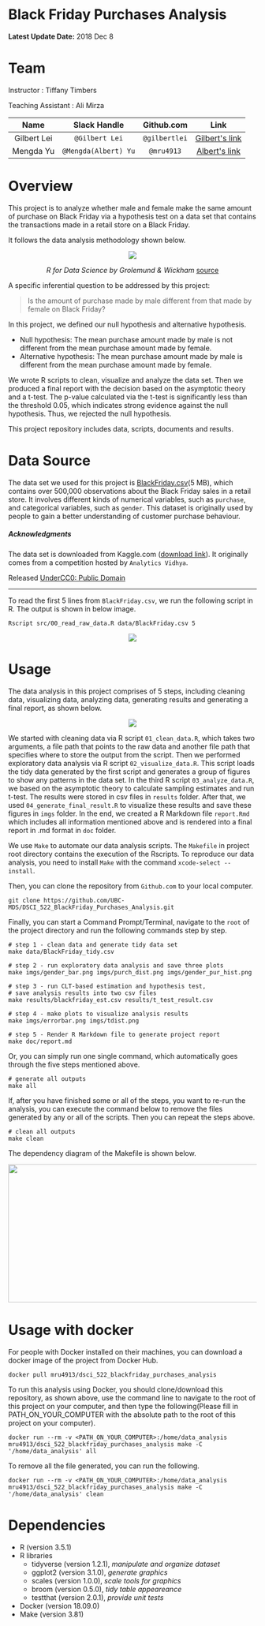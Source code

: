 # Black Friday Purchases Analysis

**Latest Update Date:** 2018 Dec 8

# Team

Instructor : Tiffany Timbers

Teaching Assistant : Ali Mirza

| Name  | Slack Handle | Github.com | Link |
| :------: | :---: | :----------: | :---: |
| Gilbert Lei | `@Gilbert Lei` | `@gilbertlei` | [Gilbert's link](https://github.ubc.ca/mds-2018-19/DSCI_522_proposal_junxiong)|
| Mengda Yu | `@Mengda(Albert) Yu` | `@mru4913` | [Albert's link](https://github.com/mru4913/DSCI_522_BlackFriday_Analysis) |

# Overview

This project is to analyze whether male and female make the same amount of purchase on Black Friday via a hypothesis test on a data set that contains the transactions made in a retail store on a Black Friday.

It follows the data analysis methodology shown below.  

<div align="middle">
  <img src="imgs/data-science.png"/>
  <p><em>R for Data Science by Grolemund & Wickham</em>
  <a href="https://r4ds.had.co.nz/introduction.html"> source</a>
  </p>
</div>

A specific inferential question to be addressed by this project:


> Is the amount of purchase made by male different from that made by female on Black Friday?


In this project, we defined our null hypothesis and alternative hypothesis.

- Null hypothesis: The mean purchase amount made by male is not different from the mean purchase amount made by female.
- Alternative hypothesis: The mean purchase amount made by male is different from the mean purchase amount made by female.

We wrote R scripts to clean, visualize and analyze the data set. Then we produced a final report with the decision based on the asymptotic theory and a t-test. The p-value calculated via the t-test is significantly less than the threshold 0.05, which indicates strong evidence against the null hypothesis. Thus, we rejected the null hypothesis.

This project repository includes data, scripts, documents and results.

# Data Source

The data set we used for this project is [BlackFriday.csv](https://www.kaggle.com/mehdidag/black-friday)(5 MB), which contains over 500,000 observations about the Black Friday sales in a retail store. It involves different kinds of numerical variables, such as `purchase`, and categorical variables, such as `gender`. This dataset is originally used by people to gain a better understanding of customer purchase behaviour.

##### Acknowledgments

The data set is downloaded from Kaggle.com ([download link](https://www.kaggle.com/mehdidag/black-friday)). It
originally comes from a competition hosted by `Analytics Vidhya`.

Released [UnderCC0: Public Domain](https://creativecommons.org/publicdomain/zero/1.0/)

---
To read the first 5 lines from `BlackFriday.csv`, we run the following script in R. The output is shown in below image.


```
Rscript src/00_read_raw_data.R data/BlackFriday.csv 5
```

<div align="middle">
  <img src="./imgs/read_raw_data_R.png"/>
</div>

# Usage

The data analysis in this project comprises of 5 steps, including cleaning data, visualizing data, analyzing data, generating results and generating a final report, as shown below.

<div align="middle">
  <img src="imgs/Usage.png"/>
</div>

We started with cleaning data via R script `01_clean_data.R`, which takes two arguments, a file path that points to the raw data and another file path that specifies where to store the output from the script. Then we performed exploratory data analysis via R script `02_visualize_data.R`. This script loads the tidy data generated by the first script and generates a group of figures to show any patterns in the data set. In the third R script `03_analyze_data.R`, we based on the asymptotic theory to calculate sampling estimates and run t-test. The results were stored in csv files in `results` folder. After that, we used `04_generate_final_result.R` to visualize these results and save these figures in `imgs` folder. In the end, we created a R Markdown file `report.Rmd` which includes all information mentioned above and is rendered into a final report in .md format in `doc` folder.

We use `Make` to automate our data analysis scripts. The `Makefile` in project root directory contains the execution of the Rscripts. To reproduce our data analysis, you need to install `Make` with the command `xcode-select --install`.

Then, you can clone the repository from `Github.com` to your local computer.
```
git clone https://github.com/UBC-MDS/DSCI_522_BlackFriday_Purchases_Analysis.git
```

Finally, you can start a Command Prompt/Terminal, navigate to the `root` of the project directory and run the following commands step by step.
```
# step 1 - clean data and generate tidy data set
make data/BlackFriday_tidy.csv

# step 2 - run exploratory data analysis and save three plots
make imgs/gender_bar.png imgs/purch_dist.png imgs/gender_pur_hist.png

# step 3 - run CLT-based estimation and hypothesis test,
# save analysis results into two csv files
make results/blackfriday_est.csv results/t_test_result.csv

# step 4 - make plots to visualize analysis results
make imgs/errorbar.png imgs/tdist.png

# step 5 - Render R Markdown file to generate project report
make doc/report.md
```

Or, you can simply run one single command, which automatically goes through the five steps mentioned above.

```
# generate all outputs
make all
```

If, after you have finished some or all of the steps, you want to re-run the analysis, you can execute the command below to remove the files generated by any or all of the scripts. Then you can repeat the steps above. 

```
# clean all outputs
make clean
```

The dependency diagram of the Makefile is shown below.

<div align="middle">
  <img src="imgs/Makefile.png" height="280" width="1000"/>
</div>

# Usage with docker

For people with Docker installed on their machines, you can download a docker image of the project from Docker Hub.

```
docker pull mru4913/dsci_522_blackfriday_purchases_analysis
```

To run this analysis using Docker, you should clone/download this repository, as shown above, use the command line to navigate to the root of this project on your computer, and then type the following(Please fill in PATH_ON_YOUR_COMPUTER with the absolute path to the root of this project on your computer).

```
docker run --rm -v <PATH_ON_YOUR_COMPUTER>:/home/data_analysis mru4913/dsci_522_blackfriday_purchases_analysis make -C '/home/data_analysis' all
```

To remove all the file generated, you can run the following.
```
docker run --rm -v <PATH_ON_YOUR_COMPUTER>:/home/data_analysis mru4913/dsci_522_blackfriday_purchases_analysis make -C '/home/data_analysis' clean
```

# Dependencies

- R (version 3.5.1)
- R libraries
  - tidyverse (version 1.2.1), *manipulate and organize dataset*
  - ggplot2 (version 3.1.0), *generate graphics*
  - scales (version 1.0.0), *scale tools for graphics*
  - broom (version 0.5.0), *tidy table appeareance*
  - testthat (version 2.0.1), *provide unit tests*
- Docker (version 18.09.0)
- Make (version 3.81)
